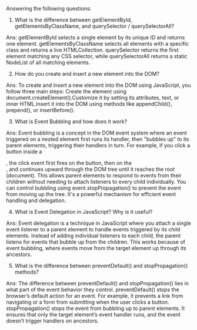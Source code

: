 Answering the following questions:


1. What is the difference between getElementById, getElementsByClassName, and querySelector / querySelectorAll?

Ans: getElementById selects a single element by its unique ID and returns one element. getElementsByClassName selects all elements with a specific class and returns a live HTMLCollection. querySelector returns the first element matching any CSS selector, while querySelectorAll returns a static NodeList of all matching elements.


2. How do you create and insert a new element into the DOM?

Ans: To create and insert a new element into the DOM using JavaScript, you follow three main steps: Create the element using document.createElement().Customize it by setting its attributes, text, or inner HTML.Insert it into the DOM using methods like appendChild(), prepend(), or insertBefore().


3. What is Event Bubbling and how does it work?

Ans: Event bubbling is a concept in the DOM event system where an event triggered on a nested element first runs its handler, then "bubbles up" to its parent elements, triggering their handlers in turn. For example, if you click a button inside a <div>, the click event first fires on the button, then on the <div>, and continues upward through the DOM tree until it reaches the root (document). This allows parent elements to respond to events from their children without needing to attach listeners to every child individually. You can control bubbling using event.stopPropagation() to prevent the event from moving up the tree. It's a powerful mechanism for efficient event handling and delegation.



4. What is Event Delegation in JavaScript? Why is it useful?

Ans: Event delegation is a technique in JavaScript where you attach a single event listener to a parent element to handle events triggered by its child elements. Instead of adding individual listeners to each child, the parent listens for events that bubble up from the children. This works because of event bubbling, where events move from the target element up through its ancestors.


5. What is the difference between preventDefault() and stopPropagation() methods?

Ans: The difference between preventDefault() and stopPropagation() lies in what part of the event behavior they control.
preventDefault() stops the browser’s default action for an event. For example, it prevents a link from navigating or a form from submitting when the user clicks a button.
stopPropagation() stops the event from bubbling up to parent elements. It ensures that only the target element’s event handler runs, and the event doesn’t trigger handlers on ancestors.
